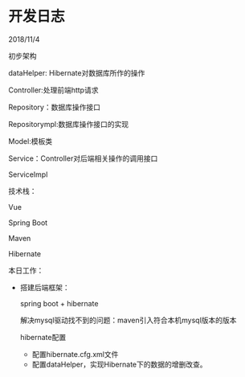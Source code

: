 # 开发日志

2018/11/4

初步架构

dataHelper: Hibernate对数据库所作的操作

Controller:处理前端http请求

Repository：数据库操作接口

Repositorympl:数据库操作接口的实现

Model:模板类

Service：Controller对后端相关操作的调用接口

ServiceImpl



技术栈：

Vue

Spring Boot

Maven

Hibernate



本日工作：

- 搭建后端框架：

  spring boot + hibernate

  解决mysql驱动找不到的问题：maven引入符合本机mysql版本的版本

  hibernate配置

  - 配置hibernate.cfg.xml文件
  - 配置dataHelper，实现Hibernate下的数据的增删改查。

  ​